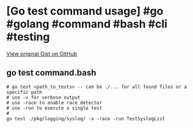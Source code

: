 # [Go test command usage] #go #golang #command #bash #cli #testing

[View original Gist on GitHub](https://gist.github.com/Integralist/08ee3edb38514b4c68c05ae42fface89)

## go test command.bash

```shell
# go test <path_to_tests> -- can be ./... for all found files or a specific path
# use -v for verbose output
# use -race to enable race detector
# use -run to execute a single test
#
go test ./pkg/logging/syslog/ -v -race -run TestSyslogList
```


